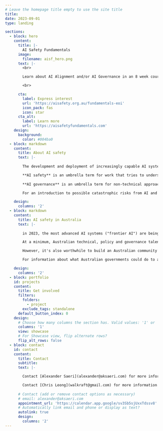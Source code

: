 ```yaml
---
# Leave the homepage title empty to use the site title
title:
date: 2023-09-01
type: landing

sections:
  - block: hero
    content:
      title: |-
        AI Safety Fundamentals
      image:
        filename: aisf_hero.png
      text: |-
        <br>

        Learn about AI Alignment and/or AI Governance in an 8 week course designed by [BlueDot Impact](https://aisafetyfundamentals.com/), and coordinated by Australian experts. 

        <br>

      cta:
        label: Express interest
        url: 'https://aisafety.org.au/fundamentals-eoi'
        icon_pack: fas
        icon: star
      cta_alt:
        label: Learn more
        url: 'https://aisafetyfundamentals.com'
    design:
      background:
        color: #004ba0
  - block: markdown
    content:
      title: About AI safety   
      text: |-
    
        The development and deployment of increasingly capable AI systems involve novel risks and opportunities. Alongside current and pressing risks, there are also potentially catastrophic risks from human misuse of capable AI systems, AI systems acting in ways that are misaligned with human goals, or the intensification of other risks through competition or conflict over AI’s benefits and advantages.

        **AI safety** is an umbrella term for work that tries to understand and address these risks. Although originally focused on technical solutions for catastrophic risks from AI, work in this area now recognises the importance of human decision-making - individually or embedded in organisations and institutions.
    
        **AI governance** is an umbrella term for non-technical approaches to improve AI safety: how decisions are made about AI, and what institutions and arrangements help those decisions to be made well. It includes norms, international agreements and treaties, shared beliefs and practices, standards, and ‘ways of doing things’.

        For an introduction to possible catastrophic risks from AI and pathways to safety, read or watch Ben Garfinkel's talk at Effective Altruism Global: London in May 2023: [YouTube recording of _Catastrophic risks from unsafe AI_](https://www.youtube.com/watch?v=h_i2qfVAfus); [Article summary](https://forum.effectivealtruism.org/posts/goYTp3CyLA4dnL2kN/catastrophic-risks-from-unsafe-ai-navigating-a-tightrope).

    design:
      columns: '2'
  - block: markdown
    content:
      title: AI safety in Australia 
      text: |-
    
        in 2023, the most advanced AI systems ("frontier AI") are being developed by companies in the US and UK. However, Australia and Australians have a role to play in safely navigating transitions to a world with advanced AI systems.

        At a minimum, Australian technical, policy and governance talent could be deployed to address global issues (e.g., through research), or directly address issues in jurisdictions where frontier AI is being developed, governed, and regulated (e.g., by working in those jurisdictions).

        However, it's also worthwhile to build an Australian community of people who care about AI risks and work to address them. This is because the most capable systems in 2023 are likely to proliferate globally; policy and governance arrangements must be made for the impacts of AI on Australians, just as they need to be made for other jurisdictions; and Australia as a government and community (of businesses, organisations, civil society, academics, etc) has a role to play in supporting effective international arrangements that will reduce catastrophic risks from AI.

        For information about what Australian governments could do to address AI risks, you can read an [open letter from Australians for AI Safety](https://www.australiansforaisafety.com.au/), or read a detailed [policy submission by Good Ancestors Policy](https://www.goodancestors.org.au/s/Publications-2023-DISR-submission-safe-and-responsible-AI.pdf) (PDF) to the Commonwealth Department of Industry, Science and Resources [consultation on _Safe and Responsible AI_](https://consult.industry.gov.au/supporting-responsible-ai)

    design:
      columns: '2'
  - block: portfolio
    id: projects
    content:
      title: Get involved
      filters:
        folders:
          - project
        exclude_tags: standalone
      default_button_index: 0
    design:
      # Choose how many columns the section has. Valid values: '1' or '2'.
      columns: '1'
      view: showcase
      # For Showcase view, flip alternate rows?
      flip_alt_rows: false
  - block: contact
    id: contact
    content:
      title: Contact
      subtitle:
      text: |-

        Contact [Alexander Saeri](alexander@aksaeri.com) for more information on AI governance in Australia. 

        Contact [Chris Leong](walkraft@gmail.com) for more information on technical AI safety in Australia.
    
      # Contact (add or remove contact options as necessary)
      # email: alexander@aksaeri.com
      appointment_url: 'https://calendar.app.google/sv3Sb5sjUxxTdssv8'
      # Automatically link email and phone or display as text?
      autolink: true
      design:
        columns: '2'
---
```

